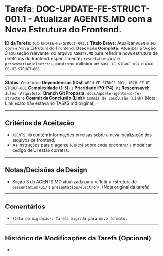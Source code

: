 # Tarefa: DOC-UPDATE-FE-STRUCT-001.1 - Atualizar AGENTS.MD com a Nova Estrutura do Frontend.

**ID da Tarefa:** `DOC-UPDATE-FE-STRUCT-001.1`
**Título Breve:** Atualizar `AGENTS.MD` com a Nova Estrutura do Frontend.
**Descrição Completa:**
Atualizar a Seção 3 (ou seção relevante) do arquivo `AGENTS.MD` para refletir a nova estrutura de diretórios do frontend, especialmente `presentation/ui/` e `presentation/electron/`, conforme definido em `ARCH-FE-STRUCT-001` e `ARCH-FE-UI-STRUCT-001`.

---

**Status:** `Concluído`
**Dependências (IDs):** `ARCH-FE-STRUCT-001, ARCH-FE-UI-STRUCT-001`
**Complexidade (1-5):** `1`
**Prioridade (P0-P4):** `P1`
**Responsável:** `Jules (Arquiteto)`
**Branch Git Proposta:** `docs/update-agents-md-fe-structure`
**Commit da Conclusão (Link):** `Commit da Conclusão (Link)` (Nota: Link exato não estava no TASKS.md original)

---

## Critérios de Aceitação
- `AGENTS.MD` contém informações precisas sobre a nova localização dos arquivos de frontend.
- As instruções para o agente (Jules) sobre onde encontrar e modificar código de UI estão corretas.

---

## Notas/Decisões de Design
- Seção 3 do AGENTS.MD atualizada para refletir a estrutura de `presentation/ui/` e `presentation/electron/`. (Nota original da tarefa)

---

## Comentários
- `(Data da migração): Tarefa migrada para novo formato.`

---

## Histórico de Modificações da Tarefa (Opcional)
-
